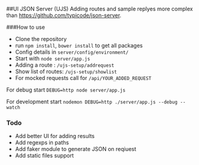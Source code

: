 ##UI JSON Server (UJS)
Adding routes and sample replyes more complex than https://github.com/typicode/json-server.

###How to use
 - Clone the repository
 - run ```npm install```, ```bower install``` to get all packages
 - Config details in ```server/config/environment/```
 - Start with ```node server/app.js```
 - Adding a route : ```/ujs-setup/addrequest```
 - Show list of routes: ```/ujs-setup/showlist```
 - For mocked requests call for ```/api/YOUR_ADDED_REQUEST```


For debug start ```DEBUG=http node server/app.js```

For development start ```nodemon DEBUG=http ./server/app.js --debug --watch```


### Todo
 - Add better UI for adding results
 - Add regexps in paths
 - Add faker module to generate JSON on reqiuest
 - Add static files support